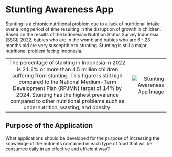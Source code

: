 
# Stunting Awareness App

Stunting is a chronic nutritional problem due to a lack of nutritional intake over a long period of time resulting in the disruption of growth in children. Based on the results of the Indonesian Nutrition Status Survey Indonesia (SSGI) 2022, babies who are in the womb and babies who are 6 - 23 months old are very susceptible to stunting. Stunting is still a major nutritional problem facing Indonesia. 

|||
|:--------:| -------------:|
| The percentage of stunting in Indonesia in 2022 is 21.6% or more than 4.5 million children suffering from stunting. This figure is still high compared to the National Medium-Term Development Plan (RPJMN) target of 14% by 2024. Stunting has the highest prevalence compared to other nutritional problems such as undernutrition, wasting, and obesity.| ![Stunting Awareness App Image](https://i.ibb.co/HrxDmLw/bit-ly.png) |

## Purpose of the Application

What applications should be developed for the purpose of increasing the knowledge of the nutrients contained in each type of food that will be consumed daily in an effective and efficient way?
